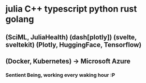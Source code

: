 # julia    C++      typescript           python                              rust    golang 
## (SciML, JuliaHealth) (dash[plotly]) (svelte, sveltekit) (Plotly, HuggingFace, Tensorflow)
## (Docker, Kubernetes) -> Microsoft Azure 
### Sentient Being, working every waking hour :P
